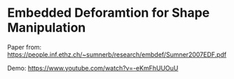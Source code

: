 # Embedded Deforamtion for Shape Manipulation

Paper from: https://people.inf.ethz.ch/~sumnerb/research/embdef/Sumner2007EDF.pdf

Demo: https://www.youtube.com/watch?v=-eKmFhUUOuU

